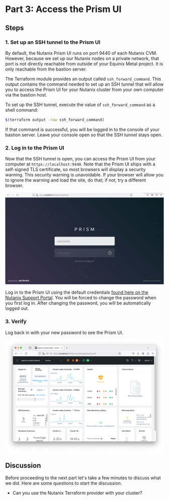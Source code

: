 <!-- See https://squidfunk.github.io/mkdocs-material/reference/ -->

# Part 3: Access the Prism UI

## Steps

### 1. Set up an SSH tunnel to the Prism UI

By default, the Nutanix Prism UI runs on port 9440 of each Nutanix CVM. However, because we set up our Nutanix nodes on a private network, that port is not directly reachable from outside of your Equinix Metal project. It is only reachable from the bastion server.

The Terraform module provides an output called `ssh_forward_command`. This output contains the command needed to set up an SSH tunnel that will allow you to access the Prism UI for your Nutanix cluster from your own computer via the bastion host.

To set up the SSH tunnel, execute the value of `ssh_forward_command` as a shell command:

```sh
$(terraform output -raw ssh_forward_command)
```

If that command is successful, you will be logged in to the console of your bastion server. Leave your console open so that the SSH tunnel stays open.

### 2. Log in to the Prism UI

Now that the SSH tunnel is open, you can access the Prism UI from your computer at `https://localhost:9440`. Note that the Prism UI ships with a self-signed TLS certificate, so most browsers will display a security warning. This security warning is unavoidable. If your browser will allow you to ignore the warning and load the site, do that; if not, try a different browser.

![Prism login form](../images/prism-login-form.png)

Log in to the Prism UI using the default credentials [found here on the Nutanix Support Portal](https://portal.nutanix.com/page/documents/details?targetId=AHV-Admin-Guide-v6_7:app-admin-cvm-access-c.html). You will be forced to change the password when you first log in. After changing the password, you will be automatically logged out.

### 3. Verify

Log back in with your new password to see the Prism UI.

![Prism UI](../images/prism-ui.png)

## Discussion

Before proceeding to the next part let's take a few minutes to discuss what we did. Here are some questions to start the discussion.

- Can you use the Nutanix Terraform provider with your cluster?
